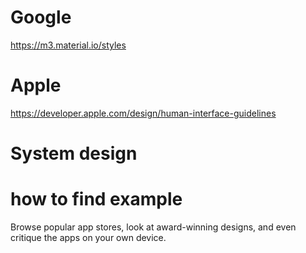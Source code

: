 # Google
https://m3.material.io/styles

# Apple
https://developer.apple.com/design/human-interface-guidelines

# System design

# how to find example
Browse popular app stores, look at award-winning designs, and even critique the apps on your own device.
